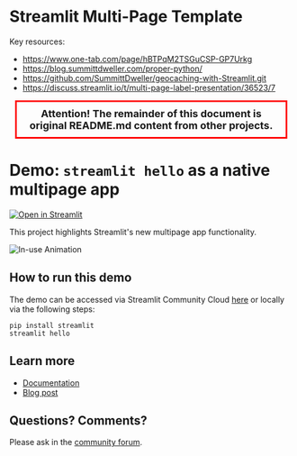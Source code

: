 # Streamlit Multi-Page Template

Key resources:  
 - https://www.one-tab.com/page/hBTPqM2TSGuCSP-GP7Urkg
 - https://blog.summittdweller.com/proper-python/  
 - https://github.com/SummittDweller/geocaching-with-Streamlit.git  
 - https://discuss.streamlit.io/t/multi-page-label-presentation/36523/7

<!-- Progress Marker !!!!!!!!!!!!!!!!!!!!!!!!!!!!!!!!!!!!!!!!!!!!!!!!!!!!!!! -->
<div style="border: 3px solid red; padding: 10px; margin: 10px; font-weight: bold; font-size: large;text-align: center;">
<span>Attention! The remainder of this document is original README.md content from other projects.</span>
</div>
<!-- Progress Marker !!!!!!!!!!!!!!!!!!!!!!!!!!!!!!!!!!!!!!!!!!!!!!!!!!!!!!! -->  

# Demo: `streamlit hello` as a native multipage app

[![Open in Streamlit](https://static.streamlit.io/badges/streamlit_badge_black_white.svg)](https://share.streamlit.io/streamlit/docs/main/python/api-examples-source/mpa-hello/Hello.py)

This project highlights Streamlit's new multipage app functionality. 

![In-use Animation](https://github.com/streamlit/hello/blob/main/mpa-hero.gif?raw=true "In-use Animation")


## How to run this demo
The demo can be accessed via Streamlit Community Cloud [here](https://share.streamlit.io/streamlit/docs/main/python/api-examples-source/mpa-hello/Hello.py) or locally via the following steps:

```
pip install streamlit
streamlit hello
```

## Learn more 

- [Documentation](https://docs.streamlit.io/library/get-started/multipage-apps)
- [Blog post](https://blog.streamlit.io/introducing-multipage-apps/)

## Questions? Comments?

Please ask in the [community forum](https://discuss.streamlit.io).
